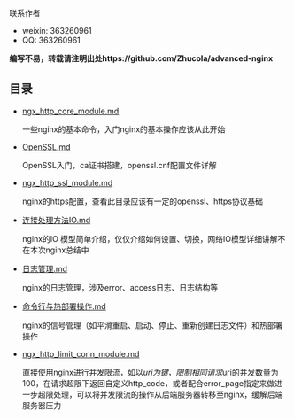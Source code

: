 
联系作者
- weixin: 363260961
- QQ: 363260961

**编写不易，转载请注明出处https://github.com/Zhucola/advanced-nginx**

## 目录
* [ngx_http_core_module.md](https://github.com/Zhucola/advanced-nginx/blob/master/ngx_http_core_module.md)

    一些nginx的基本命令，入门nginx的基本操作应该从此开始
* [OpenSSL.md](https://github.com/Zhucola/advanced-nginx/blob/master/OpenSSL.md)

    OpenSSL入门，ca证书搭建，openssl.cnf配置文件详解
* [ngx_http_ssl_module.md](https://github.com/Zhucola/advanced-nginx/blob/master/ngx_http_ssl_module.md)

    nginx的https配置，查看此目录应该有一定的openssl、https协议基础

* [连接处理方法IO.md](https://github.com/Zhucola/advanced-nginx/blob/master/连接处理方法IO.md)

    nginx的IO 模型简单介绍，仅仅介绍如何设置、切换，网络IO模型详细讲解不在本次nginx总结中
    
* [日志管理.md](https://github.com/Zhucola/advanced-nginx/blob/master/日志管理.md)

    nginx的日志管理，涉及error、access日志、日志结构等
    
* [命令行与热部署操作.md](https://github.com/Zhucola/advanced-nginx/blob/master/命令行与热部署操作.md)

    nginx的信号管理（如平滑重启、启动、停止、重新创建日志文件）和热部署操作
    
* [ngx_http_limit_conn_module.md](https://github.com/Zhucola/advanced-nginx/blob/master/ngx_http_limit_conn_module.md)

    直接使用nginx进行并发限流，如以$uri为键，限制相同请求$uri的并发数量为100，在请求超限下返回自定义http_code，或者配合error_page指定来做进一步超限处理，可以将并发限流的操作从后端服务器转移至nginx，缓解后端服务器压力

